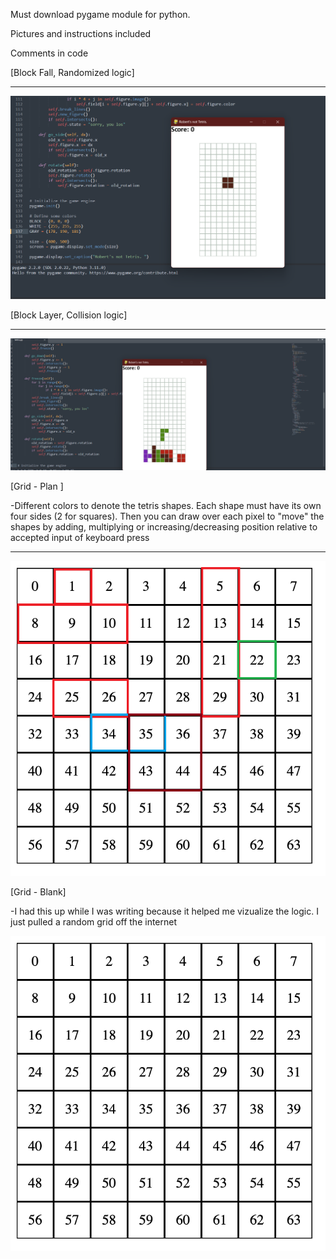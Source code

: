 Must download pygame module for python.

Pictures and instructions included

Comments in code

[Block Fall, Randomized logic]
_____________________________
![alt text](https://github.com/RobertNeuzil/tetrisWithPycharm/blob/main/Tetris_Block.png)

[Block Layer, Collision logic]
_____________________________
![alt text](https://github.com/RobertNeuzil/tetrisWithPycharm/blob/main/Block_Formation.png)

[Grid - Plan ]

-Different colors to denote the tetris shapes. Each shape must have its own four sides (2 for squares). Then you can draw over each pixel to "move" the shapes by adding, multiplying
or increasing/decreasing position relative to accepted input of keyboard press
_____________________________
![alt text](https://github.com/RobertNeuzil/tetrisWithPycharm/blob/main/tetris_grid_layout.png)

[Grid - Blank]

-I had this up while I was writing because it helped me vizualize the logic. I just pulled a random grid off the internet

![alt text](https://github.com/RobertNeuzil/tetrisWithPycharm/blob/main/tetris_grid.png)
